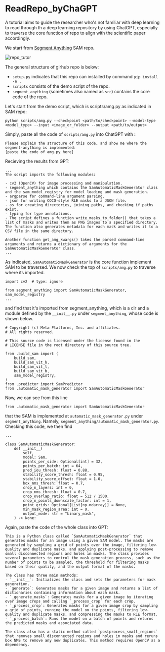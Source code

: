# ReadRepo_byChaGPT
A tutorial aims to guide the researcher who's not familiar with deep learning to read through th a deep learning repository by using ChatGPT, especially to traverse the core function of repo to align with the scientific paper accordingly.

We start from [Segment Anything](https://github.com/facebookresearch/segment-anything) SAM repo.

![repo_tutor](https://user-images.githubusercontent.com/42672685/235139891-3e697565-bf5f-4464-909a-d18cfbf12378.jpg)

The general structure of girhub repo is below:
- `setup.py` indicates that this repo can installed by command 
```pip install -e .```
- `scripts` consists of the demo script of the repo.
- `segment_anything` (sometimes also named as `src`) contains the core code of the repo.

Let's start from the demo script, which is scripts/amg.py as indicated in SAM repo: 
```
python scripts/amg.py --checkpoint <path/to/checkpoint> --model-type <model_type> --input <image_or_folder> --output <path/to/output>
```

Simply, paste all the code of `scripts/amg.py` into ChatGPT with :

```
Please explain the structure of this code, and show me where the segment-anything is implemented:
{paste the code of amg.py here}
```
Recieving the results from GPT:
```
...
The script imports the following modules:

- cv2 (OpenCV) for image processing and manipulation.
- segment_anything which contains the SamAutomaticMaskGenerator class and the sam_model_registry for model loading and mask generation.
- argparse for command-line argument parsing.
- json for writing COCO-style RLE masks to a JSON file.
- os for creating directories, joining paths, and checking if paths exist.
- typing for type annotations.
- The script defines a function write_masks_to_folder() that takes a list of masks and writes them as PNG images to a specified directory. The function also generates metadata for each mask and writes it to a CSV file in the same directory.

Another function get_amg_kwargs() takes the parsed command-line arguments and returns a dictionary of arguments for the SamAutomaticMaskGenerator class.
...
```
As indicated, `SamAutomaticMaskGenerator` is the core function implement SAM to be traversed. 
We now check the top of `scripts/amg.py` to traverse where its imported.
```
import cv2  # type: ignore

from segment_anything import SamAutomaticMaskGenerator, sam_model_registry
...
```
and find that it's imported from segment_anything, which is a dir and a module defined by the `__init__.py` under `segment_anything`, whose code is shown below. 
```
# Copyright (c) Meta Platforms, Inc. and affiliates.
# All rights reserved.

# This source code is licensed under the license found in the
# LICENSE file in the root directory of this source tree.

from .build_sam import (
    build_sam,
    build_sam_vit_h,
    build_sam_vit_l,
    build_sam_vit_b,
    sam_model_registry,
)
from .predictor import SamPredictor
from .automatic_mask_generator import SamAutomaticMaskGenerator
```
Now, we can see from this line 
```
from .automatic_mask_generator import SamAutomaticMaskGenerator
```
that the SAM is implemented at `automatic_mask_generator.py` under `segment_anything`. Namely, `segment_anything/automatic_mask_generator.py`. Checking this code, we then find
```
...

class SamAutomaticMaskGenerator:
    def __init__(
        self,
        model: Sam,
        points_per_side: Optional[int] = 32,
        points_per_batch: int = 64,
        pred_iou_thresh: float = 0.88,
        stability_score_thresh: float = 0.95,
        stability_score_offset: float = 1.0,
        box_nms_thresh: float = 0.7,
        crop_n_layers: int = 0,
        crop_nms_thresh: float = 0.7,
        crop_overlap_ratio: float = 512 / 1500,
        crop_n_points_downscale_factor: int = 1,
        point_grids: Optional[List[np.ndarray]] = None,
        min_mask_region_area: int = 0,
        output_mode: str = "binary_mask",
    ) -> None:
```
Again, paste the code of the whole class into GPT:
```
This is a Python class called `SamAutomaticMaskGenerator` that generates masks for an image using a given SAM model. The masks are generated by sampling a grid of points over the image, filtering low-quality and duplicate masks, and applying post-processing to remove small disconnected regions and holes in masks. The class provides several parameters to control the mask generation process, such as the number of points to be sampled, the threshold for filtering masks based on their quality, and the output format of the masks.

The class has three main methods:
- `__init__`: Initializes the class and sets the parameters for mask generation.
- `generate`: Generates masks for a given image and returns a list of dictionaries containing information about each mask.
- `_generate_masks`: Generates masks for a given image by iterating over image crops and calling `_process_crop` for each crop.
- `_process_crop`: Generates masks for a given image crop by sampling a grid of points, running the model on the points, filtering low-quality and duplicate masks, and compressing the masks to RLE format.
- `_process_batch`: Runs the model on a batch of points and returns the predicted masks and associated data.

The class also has a static method called `postprocess_small_regions` that removes small disconnected regions and holes in masks and reruns box NMS to remove any new duplicates. This method requires OpenCV as a dependency.

```
